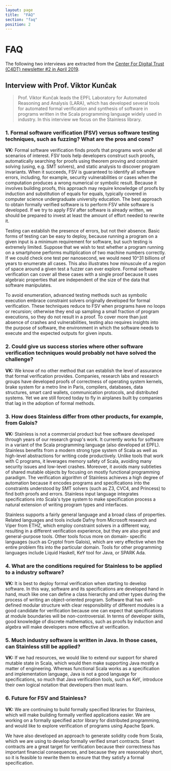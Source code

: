 ```yaml
---
layout: page
title:  "FAQ"
section: "faq"
position: 2
---
```


# FAQ

The following two interviews are extracted from the [Center For Digital Trust (C4DT) newsletter #2 in April 2019](https://mailchi.mp/6d0f3c2d3070/c4dt-newsletter-april-2366037?e=ec2376a2c8).

## Interview with Prof. Viktor Kunčak

> Prof. Viktor Kunčak leads the EPFL Laboratory for Automated Reasoning and Analysis (LARA), which has developed several tools for automated formal verification and synthesis of software in programs written in the Scala programming language widely used in industry. In this interview we focus on the Stainless library.

### 1. Formal software verification (FSV) versus software testing techniques, such as fuzzing? What are the pros and cons?

**VK:** Formal software verification finds proofs that programs work under all scenarios of interest. FSV tools help developers construct such proofs, automatically searching for proofs using theorem proving and constraint solving (using, e.g. SMT solvers), and static analysis to discover program invariants. When it succeeds, FSV is guaranteed to identify all software errors, including, for example, security vulnerabilities or cases when the computation produces a wrong numerical or symbolic result. Because it involves building proofs, this approach may require knowledge of proofs by induction and substitution of equals for equals, typically covered in computer science undergraduate university education. The best approach to obtain formally verified software is to perform FSV while software is developed. If we try to apply FSV after software is already written, we should be prepared to invest at least the amount of effort needed to rewrite it.

Testing can establish the presence of errors, but not their absence. Basic forms of testing can be easy to deploy, because running a program on a given input is a minimum requirement for software, but such testing is extremely limited. Suppose that we wish to test whether a program running on a smartphone performs multiplication of two machine numbers correctly. If we could check one test per nanosecond, we would need 10^31 billions of years to enumerate all cases. This also illustrates how minuscule of a region of space around a given test a fuzzer can ever explore. Formal software verification can cover all these cases with a single proof because it uses algebraic properties that are independent of the size of the data that software manipulates.

To avoid enumeration, advanced testing methods such as symbolic execution embrace constraint solvers originally developed for formal verification. These techniques reduce to FSV when programs have no loops or recursion; otherwise they end up sampling a small fraction of program executions, so they do not result in a proof. To cover more than just absence of crashes and vulnerabilities, testing also requires insights into the purpose of software, the environment in which the software needs to execute and the expected outputs for given inputs.

### 2. Could give us success stories where other software verification techniques would probably not have solved the challenge?

**VK:** We know of no other method that can establish the level of assurance that formal verification provides. Companies, research labs and research groups have developed proofs of correctness of operating system kernels, brake system for a metro line in Paris, compilers, databases, data structures, smart card wallets, communication protocols, and distributed systems. Yet we are still forced today to fly in airplanes built by companies that lag in the adoption of formal methods.

### 3. How does Stainless differ from other products, for example, from Galois?

**VK:** Stainless is not a commercial product but free software developed through years of our research group's work. It currently works for software in a variant of the Scala programming language (also developed at EPFL). Stainless benefits from a modern strong type system of Scala as well as high-level abstractions for writing code productively. Unlike tools that work with C programs, it leverages memory safety of Scala, avoiding many security issues and low-level crashes. Moreover, it avoids many subtleties of shared mutable objects by focusing on mostly functional programming paradigm. The verification algorithm of Stainless achieves a high degree of automation because it encodes programs and specifications into the constraints understood by SMT solvers (such as Z3, CVC4, and Princess) to find both proofs and errors. Stainless input language integrates specifications into Scala's type system to make specification process a natural extension of writing program types and interfaces.

Stainless supports a fairly general language and a broad class of properties. Related languages and tools include Dafny from Microsoft research and Viper from ETHZ, which employ constraint solvers in a different way, resulting in a different verification experience, but they are also great and general-purpose tools. Other tools focus more on domain- specific languages (such as Cryptol from Galois), which are very effective when the entire problem fits into the particular domain. Tools for other programming languages include Liquid Haskell, KeY tool for Java, or SPARK Ada.

### 4. What are the conditions required for Stainless to be applied to a industry software?

**VK:** It is best to deploy formal verification when starting to develop software. In this way, software and its specifications are developed hand in hand, much like one can define a class hierarchy and other types during the process of writing an object-oriented program. Software that has well-defined modular structure with clear responsibility of different modules is a good candidate for verification because one can expect that specifications at module boundaries will be non-controversial. In terms of developer skills, good knowledge of discrete mathematics, such as proofs by induction and algebra will make developers more effective at verification.

### 5. Much industry software is written in Java. In those cases, can Stainless still be applied?

**VK:** If we had resources, we would like to extend our support for shared mutable state in Scala, which would then make supporting Java mostly a matter of engineering. Whereas functional Scala works as a specification and implementation language, Java is not a good language for specifications, so much that Java verification tools, such as KeY, introduce their own logical notation that developers then must learn.

### 6. Future for FSV and Stainless?

**VK:** We are continuing to build formally specified libraries for Stainless, which will make building formally verified applications easier. We are working on a formally specified actor library for distributed programming, and would like to explore verification of programs using Apache Spark.

We have also developed an approach to generate solidity code from Scala, which we are using to develop formally verified smart contracts. Smart contracts are a great target for verification because their correctness has important financial consequences, and because they are reasonably short, so it is feasible to rewrite them to ensure that they satisfy a formal specification.
